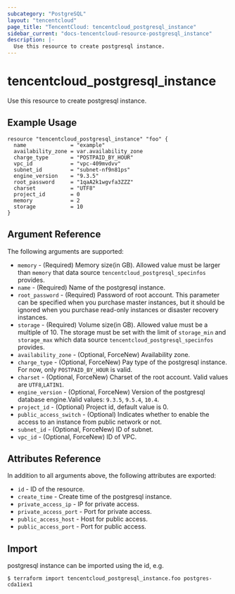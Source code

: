 ```yaml
---
subcategory: "PostgreSQL"
layout: "tencentcloud"
page_title: "TencentCloud: tencentcloud_postgresql_instance"
sidebar_current: "docs-tencentcloud-resource-postgresql_instance"
description: |-
  Use this resource to create postgresql instance.
---
```


# tencentcloud_postgresql_instance

Use this resource to create postgresql instance.

## Example Usage

```hcl
resource "tencentcloud_postgresql_instance" "foo" {
  name              = "example"
  availability_zone = var.availability_zone
  charge_type       = "POSTPAID_BY_HOUR"
  vpc_id            = "vpc-409mvdvv"
  subnet_id         = "subnet-nf9n81ps"
  engine_version    = "9.3.5"
  root_password     = "1qaA2k1wgvfa3ZZZ"
  charset           = "UTF8"
  project_id        = 0
  memory            = 2
  storage           = 10
}
```

## Argument Reference

The following arguments are supported:

* `memory` - (Required) Memory size(in GB). Allowed value must be larger than `memory` that data source `tencentcloud_postgresql_specinfos` provides.
* `name` - (Required) Name of the postgresql instance.
* `root_password` - (Required) Password of root account. This parameter can be specified when you purchase master instances, but it should be ignored when you purchase read-only instances or disaster recovery instances.
* `storage` - (Required) Volume size(in GB). Allowed value must be a multiple of 10. The storage must be set with the limit of `storage_min` and `storage_max` which data source `tencentcloud_postgresql_specinfos` provides.
* `availability_zone` - (Optional, ForceNew) Availability zone.
* `charge_type` - (Optional, ForceNew) Pay type of the postgresql instance. For now, only `POSTPAID_BY_HOUR` is valid.
* `charset` - (Optional, ForceNew) Charset of the root account. Valid values are `UTF8`,`LATIN1`.
* `engine_version` - (Optional, ForceNew) Version of the postgresql database engine.Valid values: `9.3.5`, `9.5.4`, `10.4`.
* `project_id` - (Optional) Project id, default value is 0.
* `public_access_switch` - (Optional) Indicates whether to enable the access to an instance from public network or not.
* `subnet_id` - (Optional, ForceNew) ID of subnet.
* `vpc_id` - (Optional, ForceNew) ID of VPC.

## Attributes Reference

In addition to all arguments above, the following attributes are exported:

* `id` - ID of the resource.
* `create_time` - Create time of the postgresql instance.
* `private_access_ip` - IP for private access.
* `private_access_port` - Port for private access.
* `public_access_host` - Host for public access.
* `public_access_port` - Port for public access.


## Import

postgresql instance can be imported using the id, e.g.

```
$ terraform import tencentcloud_postgresql_instance.foo postgres-cda1iex1
```

